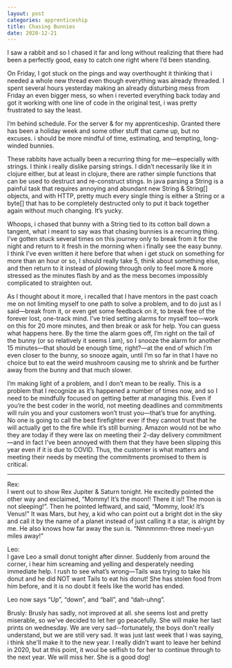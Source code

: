 ```yaml
---
layout: post 
categories: apprenticeship
title: Chasing Bunnies
date: 2020-12-21
---
```


I saw a rabbit and so I chased it far and long without realizing that there had been a perfectly good, easy to catch one right where I’d been standing.  

On Friday, I got stuck on the pings and way overthought it thinking that i needed a whole new thread even though everything was already threaded.  I spent several hours yesterday making an already disturbing mess from Friday an even bigger mess, so when i reverted everything back today and got it working with one line of code in the original test, i was pretty frustrated to say the least. 

I’m behind schedule.  For the server & for my apprenticeship.   Granted there has been a holiday week and some other stuff that came up, but no excuses. i should be more mindful of time, estimating, and tempting, long-winded bunnies.  

These rabbits have actually been a recurring thing for me—especially with strings.  I think i really dislike parsing strings.  I didn’t necessarily like it in clojure either, but at least in clojure, there are rather simple functions that can be used to destruct and re-construct stings.  In java parsing a String is a painful task that requires annoying and abundant new String & String[] objects, and with HTTP, pretty much every single thing is either a String or a byte[] that has to be completely destructed only to put it back together again without much changing.  It’s yucky.  

Whoops, i chased that bunny with a String tied to its cotton ball down a tangent, what i meant to say was that chasing bunnies is a recurring thing.  I’ve gotten stuck several times on this journey only to break from it for the night and return to it fresh in the morning when i finally see the easy bunny.  I think I’ve even written it here before that when i get stuck on something for more than an hour or so, I should really take 5, think about something else, and then return to it instead of plowing through only to feel more & more stressed as the minutes flash by and as the mess becomes impossibly complicated to straighten out.  

As I thought about it more, i recalled that I have mentors in the past coach me on not limiting myself to one path to solve a problem, and to do just as I said—break from it, or even get some feedback on it, to break free of the forever lost, one-track mind.  I’ve tried setting alarms for myself too—work on this for 20 more minutes, and then break or ask for help.  You can guess what happens here.  By the time the alarm goes off, I’m right on the tail of the bunny (or so relatively it seems I am), so I snooze the alarm for another 15 minutes—that should be enough time, right?—at the end of which I’m even closer to the bunny, so snooze again, until I’m so far in that I have no choice but to eat the weird mushroom causing me to shrink and be further away from the bunny and that much slower.

I’m making light of a problem, and I don’t mean to be really.  This is a problem that I recognize as it’s happened a number of times now, and so I need to be mindfully focused on getting better at managing this.  Even if you’re the best coder in the world, not meeting deadlines and commitments will ruin you and your customers won’t trust you—that’s true for anything.  No one is going to call the best firefighter ever if they cannot trust that he will actually get to the fire while it’s still burning.  Amazon would not be who they are today if they were lax on meeting their 2-day delivery commitment—and in fact I’ve been annoyed with them that they have been slipping this year even if it is due to COVID.  Thus, the customer is what matters and meeting their needs by meeting the commitments promised to them is critical.

***
Rex:  
I went out to show Rex Jupiter & Saturn tonight.  He excitedly pointed the other way and exclaimed, “Mommy!  It’s the moon!!  There it is!! The moon is not sleeping!”.  Then he pointed leftward, and said, “Mommy, look!  It’s Venus!”  It was Mars, but hey, a kid who can point out a bright dot in the sky and call it by the name of a planet instead of just calling it a star, is alright by me.  He also knows how far away the sun is.  “Nmnmnmn-three meel-yun miles away!”

Leo:  
I gave Leo a small donut tonight after dinner.  Suddenly from around the corner, i hear him screaming and yelling and desperately needing immediate help.  I rush to see what’s wrong—Tails was trying to take his donut and he did NOT want Tails to eat his donut!  She has stolen food from him before, and it is no doubt it feels like the world has ended.  

Leo now says “Up”, “down”, and “ball”, and “dah-uhng”.

Brusly: 
Brusly has sadly, not improved at all.  she seems lost and pretty miserable, so we've decided to let her go peacefully.  She will make her last prints on wednesday.  We are very sad--fortunately, the boys don't really understand, but we are still very sad.  It was just last week that I was saying, i think she'll make it to the new year.  I really didn't want to leave her behind in 2020, but at this point, it woul be selfish to for her to continue through to the next year.  We will miss her.  She is a good dog!